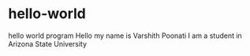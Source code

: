 # hello-world
hello world program
Hello my name is Varshith Poonati
I am a student in Arizona State University
